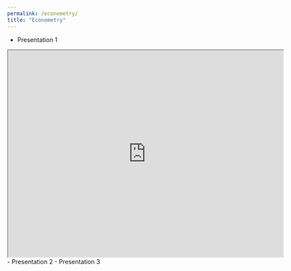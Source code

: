 ```yaml
---
permalink: /econometry/
title: "Econometry"
---
```


- Presentation 1
<iframe src="https://drive.google.com/file/d/1SBBfRjxtn53CBl1ahbs3I9fnq713jAvZ/preview" width="640" height="480" allow="autoplay"></iframe>
- Presentation 2
- Presentation 3
